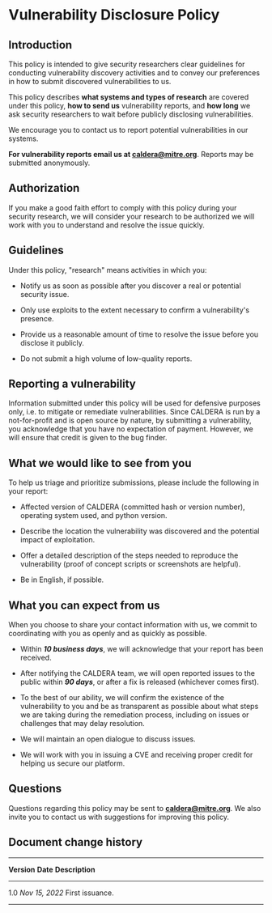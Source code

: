 # Vulnerability Disclosure Policy 

## Introduction

This policy is intended to give security researchers clear guidelines for conducting vulnerability discovery activities and to convey our preferences in how to submit discovered vulnerabilities to us.

This policy describes **what systems and types of research** are covered under this policy, **how to send us** vulnerability reports, and **how long** we ask security researchers to wait before publicly disclosing vulnerabilities.

We encourage you to contact us to report potential vulnerabilities in our systems.

**For vulnerability reports email us at <caldera@mitre.org>**. Reports may be submitted anonymously.  

## Authorization 

If you make a good faith effort to comply with this policy during your security research, we will consider your research to be authorized we will work with you to understand and resolve the issue quickly.  

## Guidelines

Under this policy, "research" means activities in which you:

-   Notify us as soon as possible after you discover a real or potential security issue.

-   Only use exploits to the extent necessary to confirm a vulnerability's presence.

-   Provide us a reasonable amount of time to resolve the issue before you disclose it publicly.

-   Do not submit a high volume of low-quality reports.  

## Reporting a vulnerability

Information submitted under this policy will be used for defensive purposes only, i.e. to mitigate or remediate vulnerabilities. Since CALDERA is run by a not-for-profit and is open source by nature, by
submitting a vulnerability, you acknowledge that you have no expectation of payment. However, we will ensure that credit is given to the bug finder.  

## What we would like to see from you

To help us triage and prioritize submissions, please include the following in your report:

- Affected version of CALDERA (committed hash or version number), operating system used, and python version.

- Describe the location the vulnerability was discovered and the potential impact of exploitation.

- Offer a detailed description of the steps needed to reproduce the vulnerability (proof of concept scripts or screenshots are helpful).

- Be in English, if possible.  

## What you can expect from us

When you choose to share your contact information with us, we commit to coordinating with you as openly and as quickly as possible.

-   Within ***10 business days***, we will acknowledge that your report has been received.

-   After notifying the CALDERA team, we will open reported issues to the public within ***90 days***, or after a fix is released (whichever comes first).

-   To the best of our ability, we will confirm the existence of the vulnerability to you and be as transparent as possible about what steps we are taking during the remediation process, including on issues or challenges that may delay resolution.

-   We will maintain an open dialogue to discuss issues.

-   We will work with you in issuing a CVE and receiving proper credit for helping us secure our platform.  

## Questions

Questions regarding this policy may be sent to [**caldera@mitre.org**](mailto:caldera@mitre.org). We also invite you to contact us with suggestions for improving this policy.  

## Document change history

  -----------------------------------------------------------------------------
  **Version**   **Date**                                **Description**
  ------------- --------------------------------------- -----------------------
  1.0           *Nov 15, 2022*                       First issuance.

  -----------------------------------------------------------------------------

